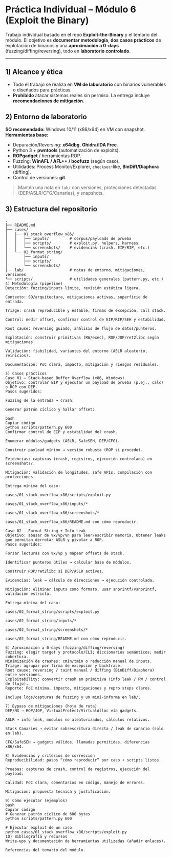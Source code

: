 # Práctica Individual – Módulo 6 (Exploit the Binary)

Trabajo individual basado en el repo **Exploit-the-Binary** y el temario del módulo. El objetivo es **documentar metodología**, **dos casos prácticos** de explotación de binarios y una **aproximación a 0-days** (fuzzing/diffing/reversing), todo en **laboratorio controlado**.

---

## 1) Alcance y ética
- Todo el trabajo se realiza en **VM de laboratorio** con binarios vulnerables o diseñados para prácticas.
- **Prohibido** atacar sistemas reales sin permiso. La entrega incluye **recomendaciones de mitigación**.

## 2) Entorno de laboratorio
**SO recomendado:** Windows 10/11 (x86/x64) en VM con snapshot.  
**Herramientas base:**
- Depuración/Reversing: **x64dbg**, **Ghidra/IDA Free**.
- Python 3 + **pwntools** (automatización de exploits).
- **ROPgadget** / herramientas ROP.
- Fuzzing: **WinAFL / AFL++ / boofuzz** (según caso).
- Utilidades: Process Monitor/Explorer, `checksec`-like, **BinDiff/Diaphora** (diffing).
- Control de versiones: **git**.

> Mantén una nota en `lab/` con versiones, protecciones detectadas (DEP/ASLR/CFG/Canaries), y snapshots.

## 3) Estructura del repositorio
```text
.
├── README.md
├── cases/
│   ├── 01_stack_overflow_x86/
│   │   ├── inputs/         # corpus/payloads de prueba
│   │   ├── scripts/        # exploit.py, helpers, harness
│   │   └── screenshots/    # evidencias (crash, EIP/RIP, etc.)
│   └── 02_format_string/
│       ├── inputs/
│       ├── scripts/
│       └── screenshots/
├── lab/                    # notas de entorno, mitigaciones, versiones
└── scripts/                # utilidades generales (pattern.py, etc.)
4) Metodología (pipeline)
Detección: fuzzing/inputs límite, revisión estática ligera.

Contexto: SO/arquitectura, mitigaciones activas, superficie de entrada.

Triage: crash reproducible y estable, firmas de excepción, call stack.

Control: medir offset, confirmar control de EIP/RIP/SEH y estabilidad.

Root cause: reversing guiado, análisis de flujo de datos/punteros.

Explotación: construir primitivas (RW/exec), ROP/JOP/ret2libc según mitigaciones.

Validación: fiabilidad, variantes del entorno (ASLR aleatorio, reinicios).

Documentación: PoC clara, impacto, mitigación y riesgos residuales.

5) Casos prácticos
Caso 01 — Stack-based Buffer Overflow (x86, Windows)
Objetivo: controlar EIP y ejecutar un payload de prueba (p.ej., calc) o ROP con DEP.
Pasos sugeridos:

Fuzzing de la entrada → crash.

Generar patrón cíclico y hallar offset:

bash
Copiar código
python scripts/pattern.py 600
Confirmar control de EIP y estabilidad del crash.

Enumerar módulos/gadgets (ASLR, SafeSEH, DEP/CFG).

Construir payload mínimo → versión robusta (ROP si procede).

Evidencias: capturas (crash, registros, ejecución controlada) en screenshots/.

Mitigación: validación de longitudes, safe APIs, compilación con protecciones.

Entrega mínima del caso:

cases/01_stack_overflow_x86/scripts/exploit.py

cases/01_stack_overflow_x86/inputs/*

cases/01_stack_overflow_x86/screenshots/*

cases/01_stack_overflow_x86/README.md con cómo reproducir.

Caso 02 — Format String + Info Leak
Objetivo: abusar de %x/%p/%n para leer/escribir memoria. Obtener leaks que permitan derrotar ASLR y pivotar a ROP.
Pasos sugeridos:

Forzar lecturas con %x/%p y mapear offsets de stack.

Identificar punteros útiles → calcular base de módulos.

Construir ROP/ret2libc si DEP/ASLR activos.

Evidencias: leak → cálculo de direcciones → ejecución controlada.

Mitigación: eliminar inputs como formato, usar snprintf/vsnprintf, validación estricta.

Entrega mínima del caso:

cases/02_format_string/scripts/exploit.py

cases/02_format_string/inputs/*

cases/02_format_string/screenshots/*

cases/02_format_string/README.md con cómo reproducir.

6) Aproximación a 0-days (fuzzing/diffing/reversing)
Fuzzing: elegir target y protocolo/CLI; diccionarios semánticos; medir cobertura.
Minimización de crashes: cmin/tmin o reducción manual de inputs.
Triage: agrupar por firma de excepción y backtrace.
Root cause: reversing / taint manual / diffing (BinDiff/Diaphora) entre versiones.
Exploitability: convertir crash en primitiva (info leak / RW / control de flujo).
Reporte: PoC mínima, impacto, mitigaciones y repro steps claros.

Incluye logs/capturas de fuzzing y un mini-informe en lab/.

7) Bypass de mitigaciones (hoja de ruta)
DEP/NX → ROP/JOP, VirtualProtect/VirtualAlloc vía gadgets.

ASLR → info leak, módulos no aleatorizados, cálculos relativos.

Stack Canaries → evitar sobrescritura directa / leak de canario (solo en lab).

CFG/SafeSEH → gadgets válidos, llamadas permitidas, diferencias x86/x64.

8) Evidencias y criterios de corrección
Reproducibilidad: pasos “cómo reproducir” por caso + scripts listos.

Pruebas: capturas de crash, control de registros, ejecución del payload.

Calidad: PoC clara, comentarios en código, manejo de errores.

Mitigación: propuesta técnica y justificación.

9) Cómo ejecutar (ejemplos)
bash
Copiar código
# Generar patrón cíclico de 600 bytes
python scripts/pattern.py 600

# Ejecutar exploit de un caso
python cases/01_stack_overflow_x86/scripts/exploit.py
10) Bibliografía y recursos
Write-ups y documentación de herramientas utilizadas (añadir enlaces).

Referencias del temario del módulo.
